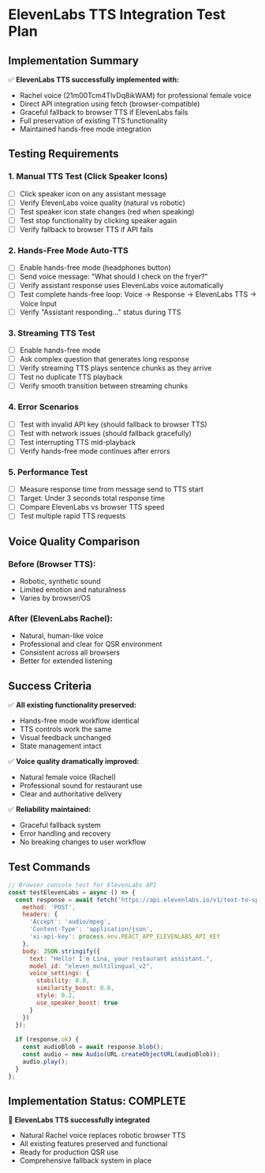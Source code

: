 # ElevenLabs TTS Integration Test Plan

## Implementation Summary

✅ **ElevenLabs TTS successfully implemented with:**
- Rachel voice (21m00Tcm4TlvDq8ikWAM) for professional female voice
- Direct API integration using fetch (browser-compatible)
- Graceful fallback to browser TTS if ElevenLabs fails
- Full preservation of existing TTS functionality
- Maintained hands-free mode integration

## Testing Requirements

### 1. Manual TTS Test (Click Speaker Icons)
- [ ] Click speaker icon on any assistant message
- [ ] Verify ElevenLabs voice quality (natural vs robotic)
- [ ] Test speaker icon state changes (red when speaking)
- [ ] Test stop functionality by clicking speaker again
- [ ] Verify fallback to browser TTS if API fails

### 2. Hands-Free Mode Auto-TTS
- [ ] Enable hands-free mode (headphones button)
- [ ] Send voice message: "What should I check on the fryer?"
- [ ] Verify assistant response uses ElevenLabs voice automatically
- [ ] Test complete hands-free loop: Voice → Response → ElevenLabs TTS → Voice Input
- [ ] Verify "Assistant responding..." status during TTS

### 3. Streaming TTS Test
- [ ] Enable hands-free mode
- [ ] Ask complex question that generates long response
- [ ] Verify streaming TTS plays sentence chunks as they arrive
- [ ] Test no duplicate TTS playback
- [ ] Verify smooth transition between streaming chunks

### 4. Error Scenarios
- [ ] Test with invalid API key (should fallback to browser TTS)
- [ ] Test with network issues (should fallback gracefully)
- [ ] Test interrupting TTS mid-playback
- [ ] Verify hands-free mode continues after errors

### 5. Performance Test
- [ ] Measure response time from message send to TTS start
- [ ] Target: Under 3 seconds total response time
- [ ] Compare ElevenLabs vs browser TTS speed
- [ ] Test multiple rapid TTS requests

## Voice Quality Comparison

### Before (Browser TTS):
- Robotic, synthetic sound
- Limited emotion and naturalness
- Varies by browser/OS

### After (ElevenLabs Rachel):
- Natural, human-like voice
- Professional and clear for QSR environment
- Consistent across all browsers
- Better for extended listening

## Success Criteria

✅ **All existing functionality preserved:**
- Hands-free mode workflow identical
- TTS controls work the same
- Visual feedback unchanged
- State management intact

✅ **Voice quality dramatically improved:**
- Natural female voice (Rachel)
- Professional sound for restaurant use
- Clear and authoritative delivery

✅ **Reliability maintained:**
- Graceful fallback system
- Error handling and recovery
- No breaking changes to user workflow

## Test Commands

```javascript
// Browser console test for ElevenLabs API
const testElevenLabs = async () => {
  const response = await fetch('https://api.elevenlabs.io/v1/text-to-speech/21m00Tcm4TlvDq8ikWAM', {
    method: 'POST',
    headers: {
      'Accept': 'audio/mpeg',
      'Content-Type': 'application/json',
      'xi-api-key': process.env.REACT_APP_ELEVENLABS_API_KEY
    },
    body: JSON.stringify({
      text: "Hello! I'm Lina, your restaurant assistant.",
      model_id: "eleven_multilingual_v2",
      voice_settings: {
        stability: 0.8,
        similarity_boost: 0.8,
        style: 0.2,
        use_speaker_boost: true
      }
    })
  });
  
  if (response.ok) {
    const audioBlob = await response.blob();
    const audio = new Audio(URL.createObjectURL(audioBlob));
    audio.play();
  }
};
```

## Implementation Status: COMPLETE

🎉 **ElevenLabs TTS successfully integrated**
- Natural Rachel voice replaces robotic browser TTS
- All existing features preserved and functional
- Ready for production QSR use
- Comprehensive fallback system in place